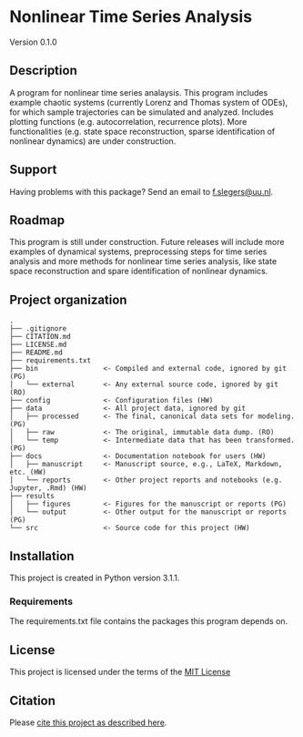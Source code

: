# Nonlinear Time Series Analysis

Version 0.1.0

## Description
A program for nonlinear time series analaysis. This program includes example chaotic systems (currently Lorenz and Thomas system of ODEs), for which sample trajectories can be simulated and analyzed. 
Includes plotting functions (e.g. autocorrelation, recurrence plots). More functionalities (e.g. state space reconstruction, sparse identification of nonlinear dynamics) are under construction.

## Support

Having problems with this package? Send an email to f.slegers@uu.nl.

## Roadmap

This program is still under construction. Future releases will include more examples of dynamical systems, preprocessing steps for time series analysis and more 
methods for nonlinear time series analysis, like state space reconstruction and spare identification of nonlinear dynamics.

## Project organization

```
.
├── .gitignore
├── CITATION.md
├── LICENSE.md
├── README.md
├── requirements.txt
├── bin                <- Compiled and external code, ignored by git (PG)
│   └── external       <- Any external source code, ignored by git (RO)
├── config             <- Configuration files (HW)
├── data               <- All project data, ignored by git
│   ├── processed      <- The final, canonical data sets for modeling. (PG)
│   ├── raw            <- The original, immutable data dump. (RO)
│   └── temp           <- Intermediate data that has been transformed. (PG)
├── docs               <- Documentation notebook for users (HW)
│   ├── manuscript     <- Manuscript source, e.g., LaTeX, Markdown, etc. (HW)
│   └── reports        <- Other project reports and notebooks (e.g. Jupyter, .Rmd) (HW)
├── results
│   ├── figures        <- Figures for the manuscript or reports (PG)
│   └── output         <- Other output for the manuscript or reports (PG)
└── src                <- Source code for this project (HW)

```

## Installation

This project is created in Python version 3.1.1.

### Requirements

The requirements.txt file contains the packages this program depends on. 

## License

This project is licensed under the terms of the [MIT License](/LICENSE.md)


## Citation

Please [cite this project as described here](/CITATION.md).

